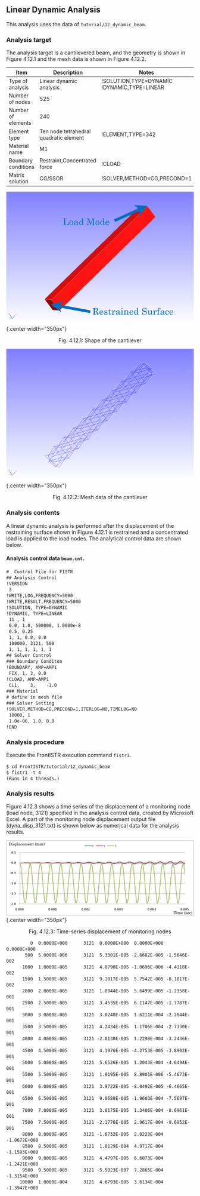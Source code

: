 ## Linear Dynamic Analysis

This analysis uses the data of `tutorial/12_dynamic_beam`.

### Analysis target

The analysis target is a cantilevered beam, and the geometry is shown in Figure 4.12.1 and the mesh data is shown in Figure 4.12.2.

 | Item              | Description                          | Notes                                      | Reference |
 |-------------------|--------------------------------------|--------------------------------------------|-----------|
 |Type of analysis   |Linear dynamic analysis               |!SOLUTION,TYPE=DYNAMIC  !DYNAMIC,TYPE=LINEAR|           |
 |Number of nodes    |525                                   |                                            |           |
 |Number of elements |240                                   |                                            |           |
 |Element type       |Ten node tetrahedral quadratic element|!ELEMENT,TYPE=342                           |           |
 |Material name      |M1                                    |                                            |           |
 |Boundary conditions|Restraint,Concentrated force          |!CLOAD                                      |           |
 |Matrix solution    |CG/SSOR                               |!SOLVER,METHOD=CG,PRECOND=1                 |           |

![Shape of the cantilever](./media/tutorial12_01.png){.center width="350px"}
<div style="text-align: center;">
Fig. 4.12.1: Shape of the cantilever
</div>

![Mesh data of the cantilever](./media/tutorial12_02.png){.center width="350px"}
<div style="text-align: center;">
Fig. 4.12.2: Mesh data of the cantilever
</div>

### Analysis contents

A linear dynamic analysis is performed after the displacement of the restraining surface shown in Figure 4.12.1 is restrained and a concentrated load is applied to the load nodes. The analytical control data are shown below.

#### Analysis control data `beam.cnt`.

```
#  Control File for FISTR
## Analysis Control
!VERSION
 3
!WRITE,LOG,FREQUENCY=5000
!WRITE,RESULT,FREQUENCY=5000
!SOLUTION, TYPE=DYNAMIC
!DYNAMIC, TYPE=LINEAR
 11 , 1
 0.0, 1.0, 500000, 1.0000e-8
 0.5, 0.25
 1, 1, 0.0, 0.0
 100000, 3121, 500
 1, 1, 1, 1, 1, 1
## Solver Control
### Boundary Conditon
!BOUNDARY, AMP=AMP1
 FIX, 1, 3, 0.0
!CLOAD, AMP=AMP1
 CL1,    3,    -1.0
### Material
# define in mesh file
### Solver Setting
!SOLVER,METHOD=CG,PRECOND=1,ITERLOG=NO,TIMELOG=NO
 10000, 1
 1.0e-06, 1.0, 0.0
!END
```

### Analysis procedure

Execute the FrontISTR execution command `fistr1`.

```
$ cd FrontISTR/tutorial/12_dynamic_beam
$ fistr1 -t 4
(Runs in 4 threads.)
```

### Analysis results

Figure 4.12.3 shows a time series of the displacement of a monitoring node (load node, 3121) specified in the analysis control data, created by Microsoft Excel. A part of the monitoring node displacement output file (dyna_disp_3121.txt) is shown below as numerical data for the analysis results.

![Time-series displacement of monitoring nodes](./media/tutorial12_03.png){.center width="350px"}
<div style="text-align: center;">
Fig. 4.12.3: Time-series displacement of monitoring nodes
</div>

```
         0  0.0000E+000      3121  0.0000E+000  0.0000E+000  0.0000E+000
       500  5.0000E-006      3121  5.3301E-005 -2.6682E-005 -1.5646E-002
      1000  1.0000E-005      3121  4.0790E-005 -1.0696E-006 -4.4118E-002
      1500  1.5000E-005      3121  9.1017E-005  5.7542E-005 -8.1017E-002
      2000  2.0000E-005      3121  1.8944E-005  5.6499E-005 -1.2358E-001
      2500  2.5000E-005      3121  3.4535E-005  6.1147E-005 -1.7787E-001
      3000  3.0000E-005      3121  3.0248E-005  1.6211E-004 -2.2844E-001
      3500  3.5000E-005      3121  4.2434E-005  1.1706E-004 -2.7330E-001
      4000  4.0000E-005      3121 -2.0130E-005  1.2298E-004 -3.2436E-001
      4500  4.5000E-005      3121  4.1976E-005 -4.2753E-005 -3.8902E-001
      5000  5.0000E-005      3121  5.6526E-005  1.2043E-004 -4.6494E-001
      5500  5.5000E-005      3121  1.9195E-005  8.8901E-006 -5.4673E-001
      6000  6.0000E-005      3121  3.9722E-005 -8.0492E-005 -6.4665E-001
      6500  6.5000E-005      3121  9.0688E-005 -1.9603E-004 -7.5697E-001
      7000  7.0000E-005      3121  3.8175E-005  1.3406E-004 -8.6961E-001
      7500  7.5000E-005      3121 -2.1776E-005  2.9617E-004 -9.6952E-001
      8000  8.0000E-005      3121 -1.6732E-005  2.0223E-004 -1.0672E+000
      8500  8.5000E-005      3121  1.0129E-004  4.9717E-004 -1.1583E+000
      9000  9.0000E-005      3121  4.4797E-005  6.6073E-004 -1.2421E+000
      9500  9.5000E-005      3121 -5.5023E-007  7.2865E-004 -1.3154E+000
     10000  1.0000E-004      3121  4.6793E-005  3.6134E-004 -1.3947E+000
```



